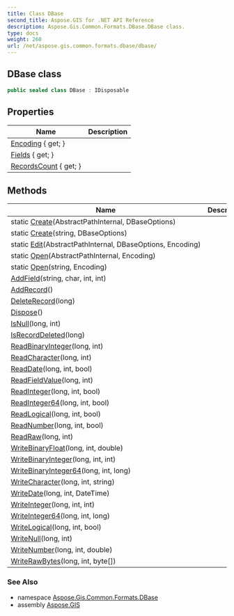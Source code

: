 ```yaml
---
title: Class DBase
second_title: Aspose.GIS for .NET API Reference
description: Aspose.Gis.Common.Formats.DBase.DBase class. 
type: docs
weight: 260
url: /net/aspose.gis.common.formats.dbase/dbase/
---
```

## DBase class

```csharp
public sealed class DBase : IDisposable
```

## Properties

| Name | Description |
| --- | --- |
| [Encoding](../../aspose.gis.common.formats.dbase/dbase/encoding/) { get; } |  |
| [Fields](../../aspose.gis.common.formats.dbase/dbase/fields/) { get; } |  |
| [RecordsCount](../../aspose.gis.common.formats.dbase/dbase/recordscount/) { get; } |  |

## Methods

| Name | Description |
| --- | --- |
| static [Create](../../aspose.gis.common.formats.dbase/dbase/create/#create)(AbstractPathInternal, DBaseOptions) |  |
| static [Create](../../aspose.gis.common.formats.dbase/dbase/create/#create_1)(string, DBaseOptions) |  |
| static [Edit](../../aspose.gis.common.formats.dbase/dbase/edit/)(AbstractPathInternal, DBaseOptions, Encoding) |  |
| static [Open](../../aspose.gis.common.formats.dbase/dbase/open/#open)(AbstractPathInternal, Encoding) |  |
| static [Open](../../aspose.gis.common.formats.dbase/dbase/open/#open_1)(string, Encoding) |  |
| [AddField](../../aspose.gis.common.formats.dbase/dbase/addfield/)(string, char, int, int) |  |
| [AddRecord](../../aspose.gis.common.formats.dbase/dbase/addrecord/)() |  |
| [DeleteRecord](../../aspose.gis.common.formats.dbase/dbase/deleterecord/)(long) |  |
| [Dispose](../../aspose.gis.common.formats.dbase/dbase/dispose/)() |  |
| [IsNull](../../aspose.gis.common.formats.dbase/dbase/isnull/)(long, int) |  |
| [IsRecordDeleted](../../aspose.gis.common.formats.dbase/dbase/isrecorddeleted/)(long) |  |
| [ReadBinaryInteger](../../aspose.gis.common.formats.dbase/dbase/readbinaryinteger/)(long, int) |  |
| [ReadCharacter](../../aspose.gis.common.formats.dbase/dbase/readcharacter/)(long, int) |  |
| [ReadDate](../../aspose.gis.common.formats.dbase/dbase/readdate/)(long, int, bool) |  |
| [ReadFieldValue](../../aspose.gis.common.formats.dbase/dbase/readfieldvalue/)(long, int) |  |
| [ReadInteger](../../aspose.gis.common.formats.dbase/dbase/readinteger/)(long, int, bool) |  |
| [ReadInteger64](../../aspose.gis.common.formats.dbase/dbase/readinteger64/)(long, int, bool) |  |
| [ReadLogical](../../aspose.gis.common.formats.dbase/dbase/readlogical/)(long, int, bool) |  |
| [ReadNumber](../../aspose.gis.common.formats.dbase/dbase/readnumber/)(long, int, bool) |  |
| [ReadRaw](../../aspose.gis.common.formats.dbase/dbase/readraw/)(long, int) |  |
| [WriteBinaryFloat](../../aspose.gis.common.formats.dbase/dbase/writebinaryfloat/)(long, int, double) |  |
| [WriteBinaryInteger](../../aspose.gis.common.formats.dbase/dbase/writebinaryinteger/)(long, int, int) |  |
| [WriteBinaryInteger64](../../aspose.gis.common.formats.dbase/dbase/writebinaryinteger64/)(long, int, long) |  |
| [WriteCharacter](../../aspose.gis.common.formats.dbase/dbase/writecharacter/)(long, int, string) |  |
| [WriteDate](../../aspose.gis.common.formats.dbase/dbase/writedate/)(long, int, DateTime) |  |
| [WriteInteger](../../aspose.gis.common.formats.dbase/dbase/writeinteger/)(long, int, int) |  |
| [WriteInteger64](../../aspose.gis.common.formats.dbase/dbase/writeinteger64/)(long, int, long) |  |
| [WriteLogical](../../aspose.gis.common.formats.dbase/dbase/writelogical/)(long, int, bool) |  |
| [WriteNull](../../aspose.gis.common.formats.dbase/dbase/writenull/)(long, int) |  |
| [WriteNumber](../../aspose.gis.common.formats.dbase/dbase/writenumber/)(long, int, double) |  |
| [WriteRawBytes](../../aspose.gis.common.formats.dbase/dbase/writerawbytes/)(long, int, byte[]) |  |

### See Also

* namespace [Aspose.Gis.Common.Formats.DBase](../../aspose.gis.common.formats.dbase/)
* assembly [Aspose.GIS](../../)


